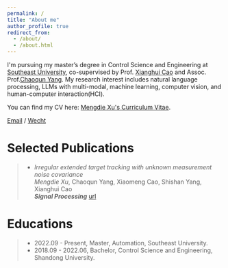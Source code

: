 ```yaml
---
permalink: /
title: "About me"
author_profile: true
redirect_from: 
  - /about/
  - /about.html
---
```


I'm pursuing my master’s degree in Control Science and Engineering at [Southeast University](https://www.seu.edu.cn), co-supervised by Prof. [Xianghui Cao](https://automation.seu.edu.cn/cxh2/) and Assoc. Prof.[Chaoqun Yang](https://automation.seu.edu.cn/ycq/main.psp). My research interest includes natural language processing, LLMs with multi-modal, machine learning, computer vision, and human-computer interaction(HCI).

You can find my CV here: [Mengdie Xu's Curriculum Vitae](../assets/CV.pdf).

[Email](mailto:mengdiexu53@gmail.com) / [Wecht](../images/wechat.jpg)

Selected Publications
======
> - _Irregular extended target tracking with unknown measurement noise covariance_ <br> _Mengdie Xu_, Chaoqun Yang, Xiaomeng Cao, Shishan Yang, Xianghui Cao <br> ***Signal Processing*** [url](https://www.sciencedirect.com/science/article/abs/pii/S0165168424002196)


Educations
======
>- 2022.09 - Present, Master, Automation, Southeast University.
>- 2018.09 - 2022.06, Bachelor, Control Science and Engineering, Shandong University.

